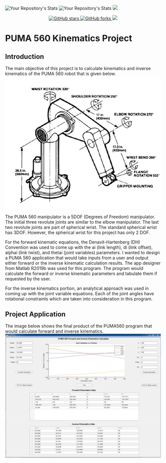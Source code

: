 ![Your Repository's Stats](https://github-readme-stats.vercel.app/api?username=prespafree1&show_icons=true)
![Your Repository's Stats](https://github-readme-stats.vercel.app/api/top-langs/?username=prespafree1&theme=blue-green)
![](https://komarev.com/ghpvc/?username=prespafree1)

<p align="center">
  <a href="https://github.com/prespafree1/PUMA560">
    <img alt="GitHub stars" src="https://img.shields.io/github/stars/prespafree1/PUMA560.svg">
  </a>
  <a href="https://github.com/prespafree1/Cardano-ADA-Regression-Analysis">
    <img alt="GitHub forks" src="https://img.shields.io/github/forks/prespafree1/PUMA560.svg">
  </a>
    <a href="https://github.com/prespafree1/PUMA560/graphs/contributors" alt="Contributors">
        <img src="https://img.shields.io/github/contributors/prespafree1/PUMA560" /></a>
</p>

# PUMA 560 Kinematics Project
## Introduction
The main objective of this project is to calculate kinematics and inverse kinematics of the PUMA 560 robot that is given below. <br>
![](images/PUMA560.png)

The PUMA 560 manipulator is a 5DOF (Degrees of Freedom) manipulator. The initial three revolute joints are similar to the elbow manipulator. The last two revolute joints are part of spherical wrist. The standard spherical wrist has 3DOF. However, the spherical wrist for this project has only 2 DOF. <br>

For the forward kinematic equations, the Denavit-Hartenberg (DH) Convention was used to come up with the ai (link length), di (link offset), alphai (link twist), and thetai (joint variables) parameters. I wanted to design a PUMA 560 application that would take inputs from a user and output either forward or the inverse kinematic calculation results. The app designer from Matlab R2019b was used for this program. The program would calculate the forward or inverse kinematic parameters and tabulate them if requested by the user. <br>

For the inverse kinematics portion, an analytical approach was used in coming up with the joint variable equations. Each of the joint angles have rotational constraints which are taken into consideration in this program.

## Project Application
The image below shows the final product of the PUMA560 program that would calculate forward and inverse kinematics. <br>
![](images/Puma560_Product.png)

